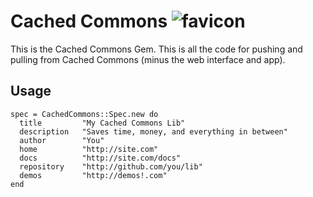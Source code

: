 # Cached Commons <img src="http://cachedcommons.org/images/cached-commons-favicon.png" alt="favicon"/>

This is the Cached Commons Gem.  This is all the code for pushing and pulling from Cached Commons (minus the web interface and app).

## Usage

    spec = CachedCommons::Spec.new do
      title         "My Cached Commons Lib"
      description   "Saves time, money, and everything in between"
      author        "You"
      home          "http://site.com"
      docs          "http://site.com/docs"
      repository    "http://github.com/you/lib"
      demos         "http://demos!.com"
    end

